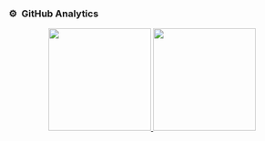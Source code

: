 ### ⚙️ &nbsp;GitHub Analytics

<p align="center">
<a href="https://github.com/AlexisOrtizz">
  <img height="180em" src="https://github-readme-stats-eight-theta.vercel.app/api?username=AlexisOrtizz&show_icons=true&theme=algolia&include_all_commits=true&count_private=true"/>
  <img height="180em" src="https://github-readme-stats-eight-theta.vercel.app/api/top-langs/?username=AlexisOrtizz&layout=compact&langs_count=8&theme=algolia"/>
</a>
</p>
